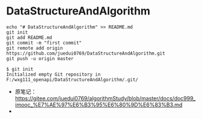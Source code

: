 # DataStructureAndAlgorithm



```
echo "# DataStructureAndAlgorithm" >> README.md
git init
git add README.md
git commit -m "first commit"
git remote add origin https://github.com/juedui0769/DataStructureAndAlgorithm.git
git push -u origin master
```



```
$ git init
Initialized empty Git repository in F:/wxg111_openapi/DataStructureAndAlgorithm/.git/
```



- 原笔记： <https://gitee.com/juedui0769/algorithmStudy/blob/master/docs/doc999_imooc_%E7%AE%97%E6%B3%95%E6%80%9D%E6%83%B3.md>
- 

























